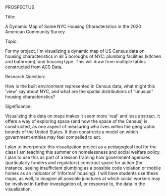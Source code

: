 PROSPECTUS

Title:

A Dynamic Map of Some NYC Housing Characteristics in the 2020 American Community Survey

Topic:

For my project, I'm visualizing a dynamic map of US Census data on housing characteristics in all 5 boroughs of NYC: plumbing facilities (kitchen and bathroom), and housing type. This will draw from multiple tables constructed from ACS Data.

Research Question:

How is the built environment represented in Census data, what might this 'view' say about NYC, and what are the spatial distributions of “unusual” housing characteristics?

Significance: 

Visualizing this data on maps makes it seem more 'real' and less abstract. It offers a way of exploring space (and how the space of the Census) is constructed, as one aspect of measuring who lives within the geographic bounds of the United States. It then constructs a model on which government entities may feel compelled to act.

I plan to incorporate this visualization project as a pedagogical tool for the class I am teaching this summer on homelessness and social welfare policy. I plan to use this as part of a lesson framing how government agencies (particularly funders and regulators) construct space for action (for instance, seeing insufficient plumbing as a possible code violation or mobile homes as an indicator of 'informal' housing). I will have students use these maps, as well, to imagine all possible junctures at which social workers may be involved in further investigation of, or response to, the data in the visualization.
